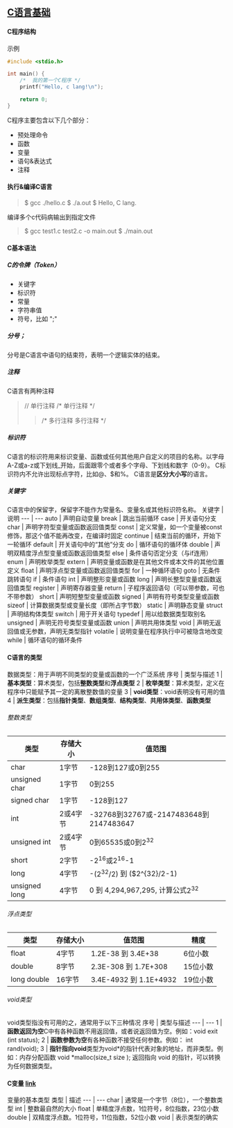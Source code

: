 [C语言基础](https://www.runoob.com/cprogramming/c-program-structure.html)
---

#### C程序结构
示例
```hello.c
#include <stdio.h>

int main() {
    /*  我的第一个C程序 */
    printf("Hello, c lang!\n");

    return 0;
}
```

C程序主要包含以下几个部分：
- 预处理命令
- 函数
- 变量
- 语句&表达式
- 注释

#### 执行&编译C语言
> $ gcc ./hello.c
\$ ./a.out
\$ Hello, C lang.

编译多个c代码病输出到指定文件
> $ gcc test1.c test2.c -o main.out
\$ ./main.out

#### C基本语法
##### C的令牌（Token）
- 关键字
- 标识符
- 常量
- 字符串值
- 符号，比如 ";"

##### 分号；
分号是C语言中语句的结束符，表明一个逻辑实体的结束。

##### 注释
C语言有两种注释
> //    单行注释
> /* 单行注释 \*/
>> /* 
多行注释
多行注释
\*/

##### 标识符
C语言的标识符用来标识变量、函数或任何其他用户自定义的项目的名称。以字母A-Z或a-z或下划线_开始，后面跟零个或者多个字母、下划线和数字（0-9）。
C标识符内不允许出现标点字符，比如@、$和%。
C语言是**区分大小写**的语言。

##### 关键字
C语言中的保留字，保留字不能作为常量名、变量名或其他标识符名称。
关键字 | 说明
--- | ---
auto | 声明自动变量
break | 跳出当前循环
case | 开关语句分支
char | 声明字符型变量或函数返回值类型
const | 定义常量，如一个变量被const修饰，那这个值不能再改变，在编译时固定
continue | 结束当前的循环，开始下一轮循环
default | 开关语句中的“其他”分支
do | 循环语句的循环体
double | 声明双精度浮点型变量或函数返回值类型
else | 条件语句否定分支（与if连用）
enum | 声明枚举类型
extern | 声明变量或函数是在其他文件或本文件的其他位置定义
float | 声明浮点型变量或函数返回值类型
for | 一种循环语句
goto | 无条件跳转语句
if | 条件语句
int | 声明整形变量或函数
long | 声明长整型变量或函数返回值类型
register | 声明寄存器变量
return | 子程序返回语句（可以带参数，可也不带参数）
short | 声明短整型变量或函数
signed | 声明有符号类型变量或函数
sizeof | 计算数据类型或变量长度（即所占字节数）
static | 声明静态变量
struct | 声明结构体类型
switch | 用于开关语句
typedef | 用以给数据类型取别名
unsigned | 声明无符号类型变量或函数
union | 声明共用体类型
void | 声明无返回值或无参数，声明无类型指针
volatile | 说明变量在程序执行中可被隐含地改变
while | 循环语句的循环条件

#### C语言的类型
数据类型：用于声明不同类型的变量或函数的一个广泛系统
序号 | 类型与描述
1 | **基本类型**：算术类型，包括**整数类型**和**浮点类型**
2 | **枚举类型**：算术类型，定义在程序中只能赋予其一定的离散整数值的变量
3 | **void类型**：void表明没有可用的值
4 | **派生类型**：包括**指针类型**、**数组类型**、**结构类型**、**共用体类型**、**函数类型**

###### 整数类型
类型 | 存储大小 | 值范围
--- | --- | ---
char | 1字节 | -128到127或0到255
unsigned char | 1字节 | 0到255
signed char | 1字节 | -128到127
int | 2或4字节 | -32768到32767或-2147483648到2147483647
unsigned int | 2或4字节 | 0到65535或0到$2^{32}$
short | 2字节 | -$2^{16}$或$2^{16}$-1
long | 4字节 | -$(2^{32}/2)$ 到 ($2^{32}/2-1)
unsigned long | 4字节 |0 到 4,294,967,295, 计算公式$2^{32}$

###### 浮点类型
类型 | 存储大小 | 值范围 | 精度
--- | --- | --- | ---
float | 4字节 | 1.2E-38 到 3.4E+38 | 6位小数
double | 8字节 | 2.3E-308 到 1.7E+308 | 15位小数
long double | 16字节 | 3.4E-4932 到 1.1E+4932 | 19位小数

###### void类型
void类型指没有可用的之，通常用于以下三种情况
序号 | 类型与描述
--- | ---
1 | **函数返回为空**C中有各种函数不用返回值，或者说返回值为空。例如：void exit (int status);
2 | **函数参数为空**有各种函数不接受任何参数。例如： int rand(void);
3 | **指针指向void**类型为void*的指针代表对象的地址，而非类型。例如：内存分配函数 void *malloc(size_t size ); 返回指向 void 的指针，可以转换为任何数据类型。

#### C变量 [link](https://www.runoob.com/cprogramming/c-variables.html)
变量的基本类型
类型 | 描述
--- | ---
char | 通常是一个字节（8位），一个整数类型
int | 整数最自然的大小
float | 单精度浮点数，1位符号，8位指数，23位小数
double | 双精度浮点数。1位符号，11位指数，52位小数
void | 表示类型的确实
